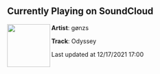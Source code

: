 ## Currently Playing on SoundCloud

[<img align="left" width="100" src="https://i1.sndcdn.com/artworks-9iMaAVpzDpn0dlM3-u0eNzg-t500x500.jpg">](https://soundcloud.com/gonzsss/odyssey)

**Artist**: gønzs 

**Track**: Odyssey

Last updated at 12/17/2021 17:00

